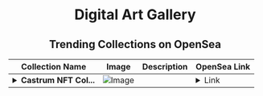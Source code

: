 <div align="center">

# Digital Art Gallery

## Trending Collections on OpenSea

| Collection Name                       | Image                                                                                     | Description                       | OpenSea Link                                                                                          |
|---------------------------------------|-------------------------------------------------------------------------------------------|-----------------------------------|--------------------------------------------------------------------------------------------------------|
| **<details><summary>Castrum NFT Col...</summary>Castrum NFT Collection v.1.0</details>** | ![Image](https://i.seadn.io/s/raw/files/9878f27604c72c02d24c76f6051443fc.png?w=500&auto=format?w=200&auto=format) |  | <details><summary>Link</summary>[Castrum NFT Collection v.1.0](https://opensea.io/collection/castrum-nft-collection-v-1-0-471)</details> |

</div>